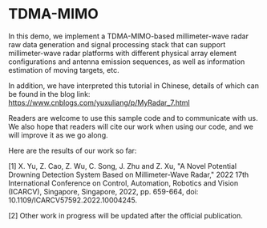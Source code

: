 # TDMA-MIMO
In this demo, we implement a TDMA-MIMO-based millimeter-wave radar raw data generation and signal processing stack that can support millimeter-wave radar platforms with different physical array element configurations and antenna emission sequences, as well as information estimation of moving targets, etc.

In addition, we have interpreted this tutorial in Chinese, details of which can be found in the blog link: https://www.cnblogs.com/yuxuliang/p/MyRadar_7.html

Readers are welcome to use this sample code and to communicate with us. We also hope that readers will cite our work when using our code, and we will improve it as we go along.

Here are the results of our work so far:

[1] X. Yu, Z. Cao, Z. Wu, C. Song, J. Zhu and Z. Xu, "A Novel Potential Drowning Detection System Based on Millimeter-Wave Radar," 2022 17th International Conference on Control, Automation, Robotics and Vision (ICARCV), Singapore, Singapore, 2022, pp. 659-664, doi: 10.1109/ICARCV57592.2022.10004245.

[2] Other work in progress will be updated after the official publication.

